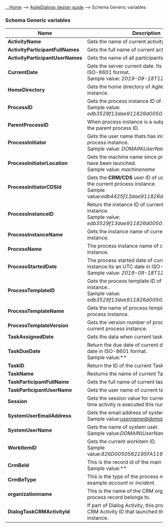 __[Home](/) --> [AgileDialogs design guide](/guides/AgileDialogs-DesignGuide.md) --> Schema Generic variables

### Schema Generic variables

|Name|Description|
|-|-|
|**ActivityName**| Gets the name of current activity.|
|**ActivityParticipantFullNames**| Gets the full name of current activity.|
|**ActivityParticipantUserNames**| Gets the name of all participants.|
|**CurrentDate**| Gets the server current date. Its an UTC date in ISO-8601 format.<br />Sample value: *2019-09-18T12:55:45Z*|
|**HomeDirectory**| Gets the home directory of AgilePoint server instance.|
|**ProcessID**| Gets the process instance ID of current process.<br />Sample value: *edb3529f13dae911826d0050562195fa*|
|**ParentProcessID**| When process instance is a subprocess, return the parent process ID.|
|**ProcessInitiator**| Gets the user name thats has initiate the current process instance. <br />Sample value: *DOMAIN\UserName*|
|**ProcessInitiatorLocation**| Gets the machine name since process instance have been launched.<br />Sample value: *machinename*|
|**ProcessInitiatorCDSId**| Gets the **CRM/CDS** user ID of user that has initiate the current process instance.  <br />Sample value:*edb4425f13dae911826d0050562195fa*|
|**ProcessInstanceID**| Returs the instance ID of current proccess instance.<br />Sample value: *edb3529f13dae911826d0050562195fa*|
|**ProcessInstanceName**| Gets the instance name of current process instance.|
|**ProcessName**| The process instance name of current process instance.|
|**ProcessStartedDate**| The process started date of current process instance.Its an UTC date in ISO-8601 format.<br />Sample value: *2019-09-18T12:55:44Z*|
|**ProcessTemplateID**| Gets the process template ID of current process instance..<br />Sample value: *edb3529f13dae911826d0050562195fa*|
|**ProcessTemplateName**| Gets the name of process template of current process instance.|
|**ProcessTemplateVersion**| Gets the version number of process template of current process instance.|
|**TaskAssignedDate**| Gets the data when current task was assigned|
|**TaskDueDate**| Return the due date of current date. Its an UTC date in ISO-8601 format.<br />Sample value:**|
|**TaskID**| Return the ID of the current Task.|
|**TaskName**| Resturns the name of current Task.|
|**TaskParticipantFullName**| Gets the full name of current task participant|
|**TaskParticipantUserName**| Gets the user name of current task participant|
|**Session**| Gets the session value for current activity. Each time activity is executed this number is ingeased. |
|**SystemUserEmailAddress**| Gets the email address of system user.<br />Sample value:*username@domain.com*|
|**SystemUserName**| Gets the name of system user.<br />Sample value:*DOMAIN\UserName*|
|**WorkItemID**| Gets the current workitem ID. <br />Sample value:*826D0050562195FA1199DA139CD1AFBF* |
|**CrmBeId**| This is the record id of the main entity. <br />Sample value:**|
|**CrmBeType**| This is the type of the process main entity, for example *account* or *incident*.|
|**organizationname**| This is the name of the CRM organization that the process record belongs to.|
|**DialogTaskCRMActivityId**| If part of Dialog Activity, this property holds the CRM Activity ID that launched the current dialog instance.|
